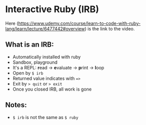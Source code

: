 # Interactive Ruby (IRB)
Here (https://www.udemy.com/course/learn-to-code-with-ruby-lang/learn/lecture/6477442#overview) is the link to the video.

## What is an IRB:
* Automatically installed with ruby
* Sandbox, playground
* It's a REPL: **r**ead -> **e**valuate -> **p**rint -> **l**oop
* Open by `$ irb`
* Returned value indicates with `=>`
* Exit by `> quit` or `> exit`
* Once you closed IRB, all work is gone

## Notes:
* `$ irb` is not the same as `$ ruby`
